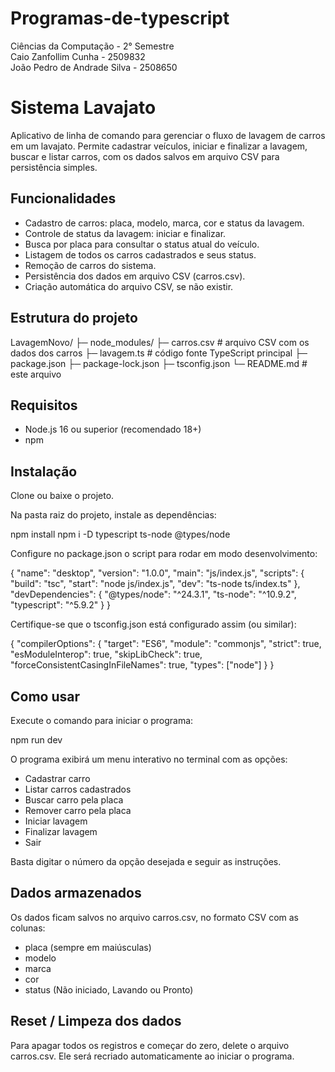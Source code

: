 
# Programas-de-typescript
Ciências da Computação - 2° Semestre  
Caio Zanfollim Cunha - 2509832  
João Pedro de Andrade Silva - 2508650

# Sistema Lavajato

Aplicativo de linha de comando para gerenciar o fluxo de lavagem de carros em um lavajato. Permite cadastrar veículos, iniciar e finalizar a lavagem, buscar e listar carros, com os dados salvos em arquivo CSV para persistência simples.

## Funcionalidades

- Cadastro de carros: placa, modelo, marca, cor e status da lavagem.
- Controle de status da lavagem: iniciar e finalizar.
- Busca por placa para consultar o status atual do veículo.
- Listagem de todos os carros cadastrados e seus status.
- Remoção de carros do sistema.
- Persistência dos dados em arquivo CSV (carros.csv).
- Criação automática do arquivo CSV, se não existir.

## Estrutura do projeto



LavagemNovo/
├─ node\_modules/
├─ carros.csv         # arquivo CSV com os dados dos carros
├─ lavagem.ts         # código fonte TypeScript principal
├─ package.json
├─ package-lock.json
├─ tsconfig.json
└─ README.md          # este arquivo


## Requisitos

- Node.js 16 ou superior (recomendado 18+)
- npm

## Instalação

Clone ou baixe o projeto.

Na pasta raiz do projeto, instale as dependências:


npm install
npm i -D typescript ts-node @types/node


Configure no package.json o script para rodar em modo desenvolvimento:


{
  "name": "desktop",
  "version": "1.0.0",
  "main": "js/index.js",
  "scripts": {
    "build": "tsc",
    "start": "node js/index.js",
    "dev": "ts-node ts/index.ts"
  },
  "devDependencies": {
    "@types/node": "^24.3.1",
    "ts-node": "^10.9.2",
    "typescript": "^5.9.2"
  }
}


Certifique-se que o tsconfig.json está configurado assim (ou similar):


{
  "compilerOptions": {
    "target": "ES6",
    "module": "commonjs",
    "strict": true,
    "esModuleInterop": true,
    "skipLibCheck": true,
    "forceConsistentCasingInFileNames": true,
    "types": ["node"]
  }
}


## Como usar

Execute o comando para iniciar o programa:


npm run dev


O programa exibirá um menu interativo no terminal com as opções:

* Cadastrar carro
* Listar carros cadastrados
* Buscar carro pela placa
* Remover carro pela placa
* Iniciar lavagem
* Finalizar lavagem
* Sair

Basta digitar o número da opção desejada e seguir as instruções.

## Dados armazenados

Os dados ficam salvos no arquivo carros.csv, no formato CSV com as colunas:

* placa (sempre em maiúsculas)
* modelo
* marca
* cor
* status (Não iniciado, Lavando ou Pronto)

## Reset / Limpeza dos dados

Para apagar todos os registros e começar do zero, delete o arquivo carros.csv.
Ele será recriado automaticamente ao iniciar o programa.

